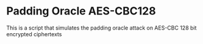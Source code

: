 # Padding Oracle AES-CBC128
This is a script that simulates the padding oracle attack on AES-CBC 128 bit encrypted ciphertexts

